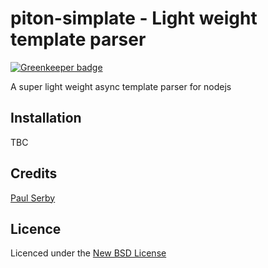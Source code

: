 # piton-simplate - Light weight template parser

[![Greenkeeper badge](https://badges.greenkeeper.io/serby/piton-mixin.svg)](https://greenkeeper.io/)

A super light weight async template parser for nodejs

## Installation

TBC

## Credits
[Paul Serby](https://github.com/PabloSerbo/)

## Licence
Licenced under the [New BSD License](http://opensource.org/licenses/bsd-license.php)
